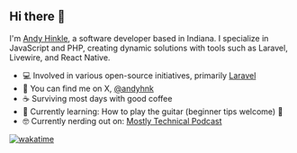 ## Hi there 👋

I'm [Andy Hinkle](https://andyhinkle.com), a software developer based in Indiana. I specialize in JavaScript and PHP, creating dynamic solutions with tools such as Laravel, Livewire, and React Native.

- 💻 Involved in various open-source initiatives, primarily [Laravel](https://laravel.com)
- 🔎 You can find me on X, [@andyhnk](https://twitter.com/andyhnk)
- ☕️  Surviving most days with good coffee
- 🌱 Currently learning: How to play the guitar (beginner tips welcome) 🎸
- 🤓 Currently nerding out on: [Mostly Technical Podcast](https://mostlytechnical.com)

[![wakatime](https://wakatime.com/badge/user/3ead2445-b9ef-411b-bb4a-8a4f6aa7618d.svg?style=for-the-badge)](https://wakatime.com/@3ead2445-b9ef-411b-bb4a-8a4f6aa7618d)
